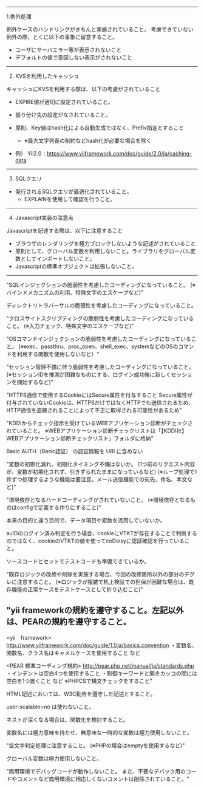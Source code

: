 ----
1.例外処理

例外ケースのハンドリングがきちんと実施されていること。
考慮できていない例外の際、とくに以下の事象に留意すること。
- ユーザにサーバエラー等が表示されないこと
- デフォルトの値で意図しない表示がされないこと

----

2. KVSを利用したキャッシュ

キャッシュにKVSを利用する際は、以下の考慮がされていること

- EXPIRE値が適切に設定されていること。
- 振り分け先の設定がなされていること。
- 原則、Key値はhash化による自動生成ではなく、Prefix指定とすること
  - ※最大文字列長の制約などhash化が必要な場合を除く

- 例） Yii2.0：https://www.yiiframework.com/doc/guide/2.0/ja/caching-data

----

3. SQLクエリ

- 発行されるSQLクエリが最適化されていること。
  - EXPLAINを使用して確認を行うこと。
  
----

4. Javascript実装の注意点

Javascriptを記述する際は、以下に注意すること

- ブラウザのレンダリングを極力ブロックしないような記述がされていること
- 原則として、グローバル変数を利用しないこと。ライブラリをグローバル変数としてインポートしないこと。
- Javascriptの標準オブジェクトは拡張しないこと。

----

"SQLインジェクションの脆弱性を考慮したコーディングになっていること。
(※バインドメカニズムの利用、特殊文字のエスケープなど)"

ディレクトリトラバーサルの脆弱性を考慮したコーディングになっていること。

"クロスサイトスクリプティングの脆弱性を考慮したコーディングになっていること。
(※入力チェック、特殊文字のエスケープなど)"

"OSコマンドインジェクションの脆弱性を考慮したコーディングになっていること。
(※exec、passthru、proc_open、shell_exec、systemなどのOSのコマンドを利用する関数を使用しないなど）"

"セッション管理不備に伴う脆弱性を考慮したコーディングになっていること。
(※セッションIDを推測が困難なものにする、ログイン成功後に新しくセッションを開始するなど)"

"HTTPS通信で使用するCookieにはSecure属性を付与すること
Secure属性が付与されていないCookieは、HTTPSだけではなくHTTPでも送信されるため、HTTP通信を盗聴されることによって不正に取得される可能性があるため"

"KDDIからチェック指示を受けているWEBアプリケーション診断がチェックされていること。
※WEBアプリケーション診断チェックリストは「【KDDI社】WEBアプリケーション診断チェックリスト」フォルダに格納"

Basic AUTH（Basic認証） の認証情報を URI に含めない

"変数の初期化漏れ、初期化タイミング不備はないか。
(1つ前のリクエスト内容が、変数が初期化されず、引きずられたままになっているなど)
(※ループ処理で1件ずつ処理するような機能は要注意。メール送信機能での宛先、件名、本文など)"

"環境依存となるハードコーディングがされていないこと。
(※環境依存となるものはconfigで定義する作りにすること)"

本来の目的と違う目的で、データ項目や変数を流用していないか。

auIDのログイン済み判定を行う場合、cookieにVTKTが存在することで判断するのではなく、cookieのVTKTの値を使ってcoDeisyに認証確認を行っていること。

ソースコードとセットでテストコードも準備できているか。

"既存ロジックの改修や削除を実施する場合、今回の改修箇所以外の部分のデグレに注意すること。
(※ロジックが複雑で机上検証での担保が困難な場合は、既存機能の正常ケースをテストケースとして折り込むこと)"

"yii frameworkの規約を遵守すること。左記以外は、PEARの規約を遵守すること。
---
<yii　framework>
http://www.yiiframework.com/doc/guide/1.1/ja/basics.convention
・変数名、関数名、クラス名はキャメルケースを使用すること など

<PEAR 標準コーディング規約>
http://pear.php.net/manual/ja/standards.php
・インデントは空白4つを使用すること
・制御キーワードと開きカッコの間には空白を1つ置くこと など
※PHPCSで構文チェックをすること"

HTML記述においては、W3C勧告を遵守した記述とすること。

user-scalable=no は使わないこと。

ネストが深くなる場合は、関数化を検討すること。

変数名には極力意味を持たせ、無意味な一時的な変数は極力使用しないこと。

"空文字判定処理に注意すること。
(※PHPの場合はemptyを使用するなど)"

グローバル変数は極力使用しないこと。

"商用環境でデバッグコードが動作しないこと。
また、不要なデバック用のコードやコメントなど商用環境に相応しくないコメントは削除されていること。"

